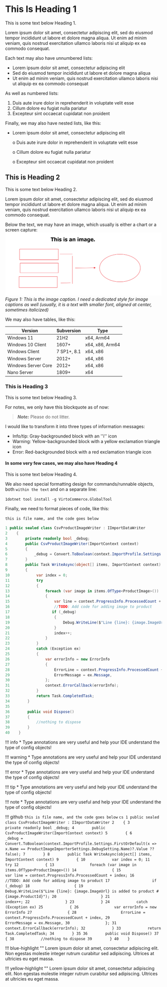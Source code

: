 ﻿# This Is Heading 1
This is some text below Heading 1.

Lorem ipsum dolor sit amet, consectetur adipiscing elit, sed do eiusmod tempor incididunt ut labore et dolore magna aliqua. Ut enim ad minim veniam, quis nostrud exercitation ullamco laboris nisi ut aliquip ex ea commodo consequat.

Each text may also have unnumbered lists:

+ Lorem ipsum dolor sit amet, consectetur adipiscing elit
+ Sed do eiusmod tempor incididunt ut labore et dolore magna aliqua
+ Ut enim ad minim veniam, quis nostrud exercitation ullamco laboris nisi ut aliquip ex ea commodo consequat

As well as numbered lists:

1. Duis aute irure dolor in reprehenderit in voluptate velit esse
2. Cillum dolore eu fugiat nulla pariatur
3. Excepteur sint occaecat cupidatat non proident

Finally, we may also have nested lists, like this:

+ Lorem ipsum dolor sit amet, consectetur adipiscing elit
    
	o Duis aute irure dolor in reprehenderit in voluptate velit esse
    
	o Cillum dolore eu fugiat nulla pariatur
    
	o Excepteur sint occaecat cupidatat non proident

## This is Heading 2
This is some text below Heading 2.

Lorem ipsum dolor sit amet, consectetur adipiscing elit, sed do eiusmod tempor incididunt ut labore et dolore magna aliqua. Ut enim ad minim veniam, quis nostrud exercitation ullamco laboris nisi ut aliquip ex ea commodo consequat.

Below the text, we may have an image, which usually is either a chart or a screen capture:
![Master page image sample](media/00-master-page-image-sample.png)
*Figure 1: This is the image caption. I need a dedicated style for image captions as well (usually, it is a text with smaller font, aligned at center, sometimes italicized)*

We may also have tables, like this:

|Version|Subversion|Type|
|-|-|-|
|Windows 11|21H2|x64, Arm64|
|Windows 10 Client|1607+|x64, x86, Arm64|
|Windows Client|7 SP1+, 8.1|x64, x86|
|Windows Server|2012+|x64, x86|
|Windows Server Core|2012+|x64, x86|
|Nano Server|1809+|x64|

### This is Heading 3
This is some text below Heading 3.

For notes, we only have this blockquote as of now:
> ***Note:*** Please do not litter.

I would like to transform it into three types of information messages:

+ Info/tip: Gray-backgrounded block with an ''i'' icon
+ Warning: Yellow-backgrounded block with a yellow exclamation triangle icon
+ Error: Red-backgrounded block with a red exclamation triangle icon

#### In some very few cases, we may also have Heading 4
This is some text below Heading 4.

We also need special formatting design for commands/runnable objects, both `within the text` and on a separate line:

`1dotnet tool install -g VirtoCommerce.GlobalTool`

Finally, we need to format pieces of code, like this:

`this is file name, and the code goes below`
```cs
1 public sealed class CsvProductImageWriter : IImportDataWriter
2    {
3        private readonly bool _debug;
4        public CsvProductImageWriter(ImportContext context)
5        {
6            _debug = Convert.ToBoolean(context.ImportProfile.Settings.FirstOrDefault(x => x.Name == ProductImageImporterSettings.DebugSetting.Name)?.Value ?? false);
7        }
8        public Task WriteAsync(object[] items, ImportContext context)
9        {
10            var index = 0;
11            try
12            {
13                foreach (var image in items.OfType<ProductImage>())
14                {
15                    var line = context.ProgressInfo.ProcessedCount + index;
16                    //TODO: Add code for adding image to product
17                   if (_debug)
18                    {
19                        Debug.WriteLine($"Line {line}: {image.ImageUrl} is added to product #{image.ProductId}");
20                    }
21                    index++;
22                }
23            }
24            catch (Exception ex)
25            {
26                var errorInfo = new ErrorInfo
27                {
28                    ErrorLine = context.ProgressInfo.ProcessedCount + index,
29                    ErrorMessage = ex.Message,
30                };
31                context.ErrorCallback(errorInfo);
32            }
33            return Task.CompletedTask;
34        }
35
36        public void Dispose()
37        {
38            //nothing to dispose
39        }
40    }
```

!!! info
    * Type annotations are very useful and help your IDE understand the type of config objects!

!!! warning
    * Type annotations are very useful and help your IDE understand the type of config objects!

!!! error
    * Type annotations are very useful and help your IDE understand the type of config objects!

!!! tip
    * Type annotations are very useful and help your IDE understand the type of config objects!

!!! note
    * Type annotations are very useful and help your IDE understand the type of config objects!

!!! github
    `this is file name, and the code goes below`
    ```cs
    1 public sealed class CsvProductImageWriter : IImportDataWriter
    2    {
    3        private readonly bool _debug;
    4        public CsvProductImageWriter(ImportContext context)
    5        {
    6            _debug = Convert.ToBoolean(context.ImportProfile.Settings.FirstOrDefault(x => x.Name == ProductImageImporterSettings.DebugSetting.Name)?.Value ?? false);
    7        }
    8        public Task WriteAsync(object[] items, ImportContext context)
    9        {
    10            var index = 0;
    11            try
    12            {
    13                foreach (var image in items.OfType<ProductImage>())
    14                {
    15                    var line = context.ProgressInfo.ProcessedCount + index;
    16                    //TODO: Add code for adding image to product
    17                   if (_debug)
    18                    {
    19                        Debug.WriteLine($"Line {line}: {image.ImageUrl} is added to product #{image.ProductId}");
    20                    }
    21                    index++;
    22                }
    23            }
    24            catch (Exception ex)
    25            {
    26                var errorInfo = new ErrorInfo
    27                {
    28                    ErrorLine = context.ProgressInfo.ProcessedCount + index,
    29                    ErrorMessage = ex.Message,
    30                };
    31                context.ErrorCallback(errorInfo);
    32            }
    33            return Task.CompletedTask;
    34        }
    35
    36        public void Dispose()
    37        {
    38            //nothing to dispose
    39        }
    40    }
    ```

!!! blue-highlight ""
    Lorem ipsum dolor sit amet, consectetur adipiscing elit. Non egestas molestie integer rutrum curabitur sed adipiscing. Ultrices at ultricies eu eget massa.


!!! yellow-highlight ""
    Lorem ipsum dolor sit amet, consectetur adipiscing elit. Non egestas molestie integer rutrum curabitur sed adipiscing. Ultrices at ultricies eu eget massa.
